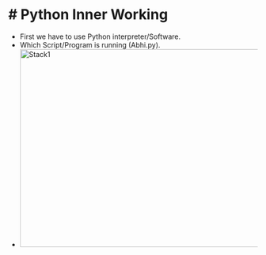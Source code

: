 # # Python Inner Working 

- First we have to use Python interpreter/Software.
- Which Script/Program is running (Abhi.py).
- <img src="https://github.com/user-attachments/assets/f26ad088-2ff4-4f3b-a657-c3aa95f0ea80" alt="Stack1" width="800" height="400">

